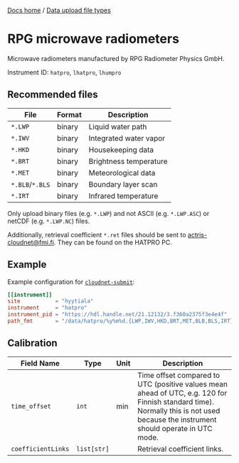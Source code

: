 [Docs home](https://docs.cloudnet.fmi.fi) / [Data upload file types](../api/upload-file-types.md)

# RPG microwave radiometers

Microwave radiometers manufactured by RPG Radiometer Physics GmbH.

Instrument ID: `hatpro`, `lhatpro`, `lhumpro`

## Recommended files

| File            | Format | Description            |
| --------------- | ------ | ---------------------- |
| `*.LWP`         | binary | Liquid water path      |
| `*.IWV`         | binary | Integrated water vapor |
| `*.HKD`         | binary | Housekeeping data      |
| `*.BRT`         | binary | Brightness temperature |
| `*.MET`         | binary | Meteorological data    |
| `*.BLB`/`*.BLS` | binary | Boundary layer scan    |
| `*.IRT`         | binary | Infrared temperature   |

Only upload binary files (e.g. `*.LWP`) and not ASCII (e.g. `*.LWP.ASC`) or netCDF (e.g. `*.LWP.NC`) files.

Additionally, retrieval coefficient `*.ret` files should be sent to [actris-cloudnet@fmi.fi](mailto:actris-cloudnet@fmi.fi). They can be found on the HATPRO PC.

## Example

Example configuration for [`cloudnet-submit`](https://github.com/actris-cloudnet/cloudnet-submit):

```toml
[[instrument]]
site           = "hyytiala"
instrument     = "hatpro"
instrument_pid = "https://hdl.handle.net/21.12132/3.f360a2375f3e4e4f"
path_fmt       = "/data/hatpro/%y%m%d.{LWP,IWV,HKD,BRT,MET,BLB,BLS,IRT}"
```

## Calibration

| Field Name         | Type        | Unit | Description                                                                                                                                                                       |
| ------------------ | ----------- | ---- | --------------------------------------------------------------------------------------------------------------------------------------------------------------------------------- |
| `time_offset`      | `int`       | min  | Time offset compared to UTC (positive values mean ahead of UTC, e.g. 120 for Finnish standard time). Normally this is not used because the instrument should operate in UTC mode. |
| `coefficientLinks` | `list[str]` |      | Retrieval coefficient links.                                                                                                                                                      |
